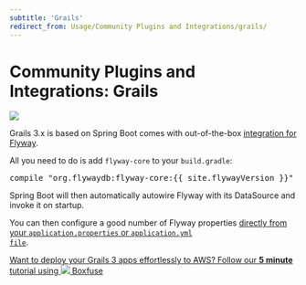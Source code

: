 ```yaml
---
subtitle: 'Grails'
redirect_from: Usage/Community Plugins and Integrations/grails/
---
```

# Community Plugins and Integrations: Grails

<img src="assets/grails.png">

Grails 3.x is based on Spring Boot comes with out-of-the-box <a href="https://docs.spring.io/spring-boot/docs/current/reference/html/howto.html#howto-execute-flyway-database-migrations-on-startup">integration for Flyway</a>.

All you need to do is add `flyway-core` to your `build.gradle`:
<pre class="prettyprint">compile "org.flywaydb:flyway-core:{{ site.flywayVersion }}"</pre>

Spring Boot will then automatically autowire Flyway with its DataSource and invoke it on startup.

You can then configure a good number of Flyway properties <a href="https://docs.spring.io/spring-boot/docs/current/reference/html/common-application-properties.html">directly from your <code>application.properties</code> or <code>application.yml file</code></a>.

<a class="inline-cta" href="https://boxfuse.com/blog/grails-aws"><i class="fa fa-cloud"></i> Want to deploy your Grails 3 apps effortlessly to AWS? Follow our <strong>5 minute</strong> tutorial using <img src="assets/boxfuse-logo-nano-blue.png"> Boxfuse <i class="fa fa-arrow-right"></i></a>
